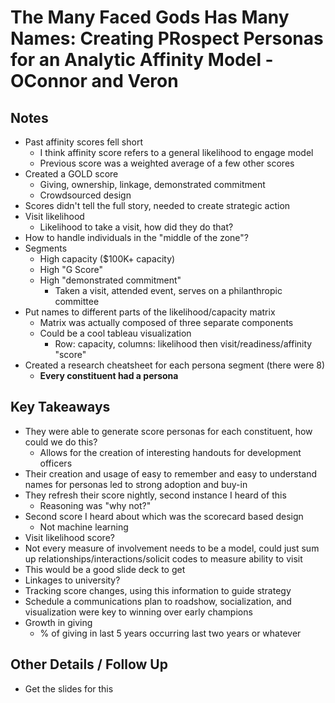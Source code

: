 # The Many Faced Gods Has Many Names: Creating PRospect Personas for an Analytic Affinity Model - OConnor and Veron
 
## Notes 

- Past affinity scores fell short
    + I think affinity score refers to a general likelihood to engage model
    + Previous score was a weighted average of a few other scores
- Created a GOLD score
    + Giving, ownership, linkage, demonstrated commitment
    + Crowdsourced design
- Scores didn't tell the full story, needed to create strategic action
- Visit likelihood
    + Likelihood to take a visit, how did they do that?
- How to handle individuals in the "middle of the zone"?
- Segments
    + High capacity ($100K+ capacity)
    + High "G Score"
    + High "demonstrated commitment"
        * Taken a visit, attended event, serves on a philanthropic committee
- Put names to different parts of the likelihood/capacity matrix
    + Matrix was actually composed of three separate components
    + Could be a cool tableau visualization
        * Row: capacity, columns: likelihood then visit/readiness/affinity "score"
- Created a research cheatsheet for each persona segment (there were 8) 
    + __Every constituent had a persona__
 
## Key Takeaways 

- They were able to generate score personas for each constituent, how could we do this?
    + Allows for the creation of interesting handouts for development officers
- Their creation and usage of easy to remember and easy to understand names for personas led to strong adoption and buy-in
- They refresh their score nightly, second instance I heard of this
    + Reasoning was "why not?"
- Second score I heard about which was the scorecard based design
    + Not machine learning
- Visit likelihood score?
- Not every measure of involvement needs to be a model, could just sum up relationships/interactions/solicit codes to measure ability to visit
- This would be a good slide deck to get
- Linkages to university?
- Tracking score changes, using this information to guide strategy
- Schedule a communications plan to roadshow, socialization, and visualization were key to winning over early champions
- Growth in giving
    + % of giving in last 5 years occurring last two years or whatever
 
 
## Other Details / Follow Up 
 
- Get the slides for this